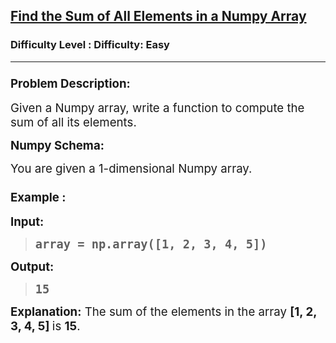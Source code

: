<h2><a href="https://www.geeksforgeeks.org/problems/find-the-sum-of-all-elements-in-a-numpy-array/1?page=1&difficulty=Basic,Easy&status=unsolved&sortBy=latest">Find the Sum of All Elements in a Numpy Array</a></h2><h3>Difficulty Level : Difficulty: Easy</h3><hr><div class="problems_problem_content__Xm_eO"><h3 class="" data-start="297" data-end="321"><span style="font-size: 14pt;">Problem Description:</span></h3>
<p class="" data-start="323" data-end="400"><span style="font-size: 14pt;">Given a Numpy array, write a function to compute the sum of all its elements.</span></p>
<p class="" data-start="402" data-end="419"><span style="font-size: 14pt;"><strong data-start="402" data-end="419">Numpy Schema:</strong></span></p>
<p class="" data-start="421" data-end="463"><span style="font-size: 14pt;">You are given a 1-dimensional Numpy array.</span></p>
<h3 class="" data-start="565" data-end="579"><span style="font-size: 14pt;">Example :</span></h3>
<p class="" data-start="581" data-end="591"><span style="font-size: 14pt;"><strong data-start="581" data-end="591">Input:</strong></span></p>
<blockquote>
<pre data-start="581" data-end="591"><span style="font-size: 18.6667px;"><strong>array = np.array([1, 2, 3, 4, 5])</strong></span></pre>
</blockquote>
<p class="" data-start="642" data-end="653"><span style="font-size: 14pt;"><strong data-start="642" data-end="653">Output:</strong></span></p>
<blockquote>
<pre data-start="642" data-end="653"><span style="font-size: 18.6667px;"><strong>15</strong></span></pre>
</blockquote>
<p class="" data-start="673" data-end="753"><span style="font-size: 14pt;"><strong data-start="673" data-end="689">Explanation:</strong> The sum of the elements in the array <strong>[1, 2, 3, 4, 5] </strong>is <strong>15</strong>.</span></p></div>